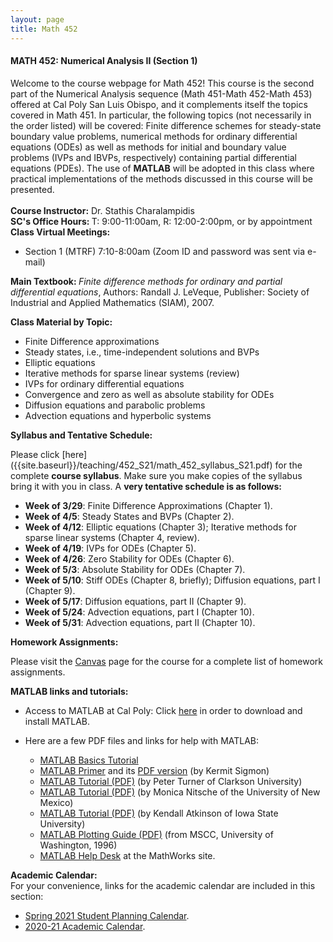 ```yaml
---
layout: page
title: Math 452
---
```


<h4><b><b>MATH 452: Numerical Analysis II (Section 1) </b></b></h4>
Welcome to the course webpage for Math 452! This course is the second 
part of the Numerical Analysis sequence (Math 451-Math 452-Math 453) 
offered at Cal Poly San Luis Obispo, and it complements itself the topics 
covered in Math 451. In particular, the following topics (not necessarily 
in the order listed) will be covered: Finite difference schemes for 
steady-state boundary value problems, numerical methods for ordinary 
differential equations (ODEs) as well as methods for initial and boundary 
value problems (IVPs and IBVPs, respectively) containing partial differential 
equations (PDEs). The use of <b><b>MATLAB</b></b> will be adopted in this 
class where practical implementations of the methods discussed in this course 
will be presented. 
<br>
<br>
<b><b> Course Instructor:</b></b> Dr. Stathis Charalampidis
<div class="left"><b><b>SC's Office Hours: </b></b> </b></b> T: 9:00-11:00am, R: 12:00-2:00pm, or by appointment</div>
<div class="left"><b><b>Class Virtual Meetings: </b></b> </div>


- Section 1 (MTRF) 7:10-8:00am (Zoom ID and password was sent via e-mail)

<div class="left"><b><b>Main Textbook: </b></b>
<em>Finite difference methods for ordinary and partial differential equations</em>, Authors: Randall J. LeVeque, Publisher: Society of Industrial and Applied Mathematics (SIAM), 2007.</div> 

<b><b> Class Material by Topic:</b></b>

 - Finite Difference approximations
 - Steady states, i.e., time-independent solutions and BVPs 
 - Elliptic equations
 - Iterative methods for sparse linear systems (review)
 - IVPs for ordinary differential equations
 - Convergence and zero as well as absolute stability for ODEs
 - Diffusion equations and parabolic problems
 - Advection equations and hyperbolic systems 

<div class="left"><b><b>Syllabus and Tentative Schedule: </b></b></div>

Please click [here] ({{site.baseurl}}/teaching/452_S21/math_452_syllabus_S21.pdf) for the complete <b><b>course syllabus</b></b>. 
Make sure you make copies of the syllabus bring it with you in class. A <b><b> very tentative schedule is as follows:</b></b>

   - <b><b>Week of 3/29</b></b>: Finite Difference Approximations (Chapter 1).
   - <b><b>Week of 4/5</b></b>: Steady States and BVPs (Chapter 2). 
   - <b><b>Week of 4/12</b></b>: Elliptic equations (Chapter 3); Iterative methods for sparse linear systems (Chapter 4, review). 
   - <b><b>Week of 4/19</b></b>: IVPs for ODEs (Chapter 5).
   - <b><b>Week of 4/26</b></b>: Zero Stability for ODEs (Chapter 6).
   - <b><b>Week of 5/3</b></b>: Absolute Stability for ODEs (Chapter 7).
   - <b><b>Week of 5/10</b></b>: Stiff ODEs (Chapter 8, briefly); Diffusion equations, part I (Chapter 9).
   - <b><b>Week of 5/17</b></b>: Diffusion equations, part II (Chapter 9).
   - <b><b>Week of 5/24</b></b>: Advection equations, part I (Chapter 10).
   - <b><b>Week of 5/31</b></b>: Advection equations, part II (Chapter 10).
   
<div class="left"><b><b>Homework Assignments: </b></b></div>

Please visit the [Canvas](https://canvas.calpoly.edu) page for the course for a complete list of homework assignments.

<!-- - [Assignment 1]({{site.baseurl}}/teaching/451_W21/hws/hw1_math_451_W21.pdf), due on Friday, January 15, in class. -->
 
<!-- 
 - [Assignment 2]({{site.baseurl}}/teaching/451/hws/hw2_math_451_W20.pdf) ([Solutions]({{site.baseurl}}/teaching/451/hws/hw2_math_451_W20_sols.pdf)), due on Friday, January 24, in class.
 - [Assignment 3]({{site.baseurl}}/teaching/451/hws/hw3_math_451_W20.pdf), ([Solutions]({{site.baseurl}}/teaching/451/hws/hw3_math_451_W20_sols.pdf)) due on Friday, January 31, in class.
 - [Assignment 4]({{site.baseurl}}/teaching/451/hws/hw4_math_451_W20.pdf), ([Solutions]({{site.baseurl}}/teaching/451/hws/hw4_math_451_W20_sols.pdf)) due on Friday, February 7, in class.
 - [Assignment 5]({{site.baseurl}}/teaching/451/hws/hw5_math_451_W20.pdf), ([Solutions]({{site.baseurl}}/teaching/451/hws/hw5_math_451_W20_sols.pdf)) due on Friday, February 14, in class.
 - [Assignment 6]({{site.baseurl}}/teaching/451/hws/hw6_math_451_W20.pdf), ([Solutions]({{site.baseurl}}/teaching/451/hws/hw6_math_451_W20_sols.pdf)) due on Friday, February 28, in class.
 - [Assignment 7]({{site.baseurl}}/teaching/451/hws/hw7_math_451_W20.pdf), ([Solutions]({{site.baseurl}}/teaching/451/hws/hw7_math_451_W20_sols.pdf)) due on Friday, March 6, in class.
 - [Assignment 8]({{site.baseurl}}/teaching/451/hws/hw8_math_451_W20.pdf), ([Solutions]({{site.baseurl}}/teaching/451/hws/hw8_math_451_W20_sols.pdf)) due on Friday, March 13, in class. -->
 
<b><b> MATLAB links and tutorials:</b></b>

  - Access to MATLAB at Cal Poly: Click [here](https://www.mathworks.com/academia/tah-portal/california-polytechnic-state-university-san-luis-obispo-300444.html) in order to download and install MATLAB.
  - Here are a few PDF files and links for help with MATLAB: 

     - [MATLAB Basics Tutorial](http://ctms.engin.umich.edu/CTMS/index.php?aux=Basics_Matlab)
     - [MATLAB Primer](http://www.math.ucsd.edu/~bdriver/21d-s99/matlab-primer.html) and its [PDF version]({{site.baseurl}}/teaching/451/tutorials/primer_matlab.pdf) (by Kermit Sigmon)
     - [MATLAB Tutorial (PDF)]({{site.baseurl}}/teaching/451/tutorials/matlabBasicsTurner.pdf) (by Peter Turner of Clarkson University)
     - [MATLAB Tutorial (PDF)]({{site.baseurl}}/teaching/451/tutorials/mattutorial.pdf) (by Monica Nitsche of the University of New Mexico)
     - [MATLAB Tutorial (PDF)]({{site.baseurl}}/teaching/451/tutorials/matlab_lect.pdf) (by Kendall Atkinson of Iowa State University)
     - [MATLAB Plotting Guide (PDF)]({{site.baseurl}}/teaching/451/tutorials/tutorial_plot.pdf) (from MSCC, University of Washington, 1996)
     - [MATLAB Help Desk](https://www.mathworks.com/help/matlab/index.html) at the MathWorks site.

  
<div class="left"><b><b>Academic Calendar: </b></b></div> 
For your convenience, links for the academic calendar are included in this section:

  - [Spring 2021 Student Planning Calendar](https://registrar.calpoly.edu/spring-student-planning-calendar).
  - [2020-21 Academic Calendar](https://registrar.calpoly.edu/academic-calendar).
 
<!-- <b><b>Class Activity: </b></b> 

<ul class="posts">
{% for post in site.posts %}      
  {% if post.categories contains '143-19' %}
	<li>
        <span class="post-date">{{ post.date | date: "%b %-d, %Y" }}</span>
        <a class="post-link" href="{{ post.url | prepend: site.baseurl }}">{{ post.title }}</a>
      </li>
  {% endif %}
{% endfor %}
</ul> -->
